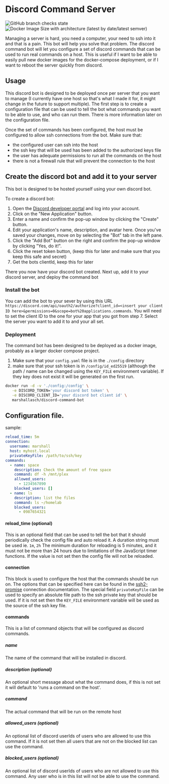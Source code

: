 # Discord Command Server
![GitHub branch checks state](https://img.shields.io/github/checks-status/MarshallAsch/discord-command-bot/main?style=plastic)
![Docker Image Size with architecture (latest by date/latest semver)](https://img.shields.io/docker/image-size/marshallasch/discord-command-bot?style=plastic)



Managing a server is hard, you need a computer, your need to ssh into it and that is a pain.
This bot will help you solve that problem.
The discord command bot will let you configure a set of discord commands that can be used to run real commands on a host.
This is useful if I want to be able to easily pull new docker images for the docker-compose deployment, or if I want to reboot the server quickly from discord.


## Usage

This discord bot is designed to be deployed once per server that you want to manage (I currently have one host so that's what I made it for, it might change in the future to support multiple).
The first step is to create a configuration file that can be used to tell the bot what commands you want to be able to use, and who can run them.
There is more information later on the configuration file.

Once the set of commands has been configured, the host must be configured to allow ssh connections from the bot.
Make sure that:
- the configured user can ssh into the host
- the ssh key that will be used has been added to the authorized keys file
- the user has adequate permissions to run all the commands on the host
- there is not a firewall rule that will prevent the connection to the host


## Create the discord bot and add it to your server

This bot is designed to be hosted yourself using your own discord bot.

To create a discord bot:
1. Open the [Discord developer portal](https://discord.com/developers/applications) and log into your account.
2. Click on the "New Application" button.
3. Enter a name and confirm the pop-up window by clicking the "Create" button.
4. Edit your application's name, description, and avatar here. Once you've saved your changes, move on by selecting the "Bot" tab in the left pane.
5. Click the "Add Bot" button on the right and confirm the pop-up window by clicking "Yes, do it!".
6. Click the reset token button, (keep this for later and make sure that you keep this safe and secret)
7. Get the bots clientId, keep this for later

There you now have your discord bot created.
Next up, add it to your discord server, and deploy the command bot

### Install the bot
You can add the bot to your sever by using this URL `https://discord.com/api/oauth2/authorize?client_id=<insert your client ID here>&permissions=0&scope=bot%20applications.commands`.
You will need to set the client ID to the one for your app that you got from step 7.
Select the server you want to add it to and your all set.


### Deployment
The command bot has been designed to be deployed as a docker image, probably as a larger docker compose project.

1. Make sure that your `config.yaml` file is in the `./config` directory
2. make sure that your ssh token is in `/config/id_ed25519` (although the path / name can be changed using the `KEY_FILE` environment variable). If they key does not exist it will be generated on the first run.

```bash
docker run -d -v './config:/config' \
   -e DISCORD_TOKEN='your discord bot token' \
   -e DISCORD_CLIENT_ID='your discord bot client id' \
   marshallasch/discord-command-bot
```

## Configuration file.

sample:
```yaml
reload_time: 5m
connection:
  username: marshall
  host: myhost.local
  privateKeyFile: /path/to/ssh/key
commands:
  - name: space
    description: Check the amount of free space
    command: df -h /mnt/plex
    allowed_users:
      - 1234567890
    blocked_users: []
  - name: ls
    description: list the files
    command: ls ~/homelab
    blocked_users:
      - 0987654321
```

#### reload_time (optional)
This is an optional field that can be used to tell the bot that it should periodically check the config file and auto reload it.
A duration string must be used ie. `1m`, `2h`
The minimum duration for reloading is 5 minutes, and it must not be more than 24 hours due to limitations of the JavaScript timer functions.
If the value is not set then the config file will not be reloaded.


#### connection
This block is used to configure the host that the commands should be run on.
The options that can be specified here can be found in the [ssh2-promise](https://www.npmjs.com/package/ssh2-promise) connection documentation.
The special field `privateKeyFile` can be used to specify an absolute file path to the ssh private key that should be used.
If it is not set then the `KEY_FILE` environment variable will be used as the source of the ssh key file.


#### commands
This is a list of command objects that will be configured as discord commands.

##### name
The name of the command that will be installed in discord.

##### description (optional)
An optional short message about what the command does, if this is not set it will default to 'runs a command on the host'.

##### command
The actual command that will be run on the remote host

##### allowed_users (optional)
An optional list of discord userIds of users who are allowed to use this command.
If it is not set then all users that are not on the blocked list can use the command.

##### blocked_users (optional)
An optional list of discord userIds of users who are not allowed to use this command.
Any user who is in this list will not be able to use the command.


